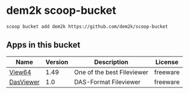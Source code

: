 # dem2k scoop-bucket

`scoop bucket add dem2k https://github.com/dem2k/scoop-bucket`

## Apps in this bucket

| Name                                             | Version | Description                 | License  |
|--------------------------------------------------|---------|-----------------------------|----------|
| [View64](https://github.com/dem2k/View64)        | 1.49    | One of the best Fileviewer  | freeware |
| [DasViewer](https://github.com/dem2k/DasViewer)  | 1.0     | DAS-Format Fileviewer       | freeware |
